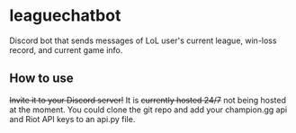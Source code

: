 # leaguechatbot
Discord bot that sends messages of LoL user's current league, win-loss record, and current game info.

## How to use
~~Invite it to your Discord server!~~ It is ~~currently hosted 24/7~~ not being hosted at the moment. You could clone the git repo and add your champion.gg api and Riot API keys to an api.py file.

